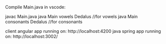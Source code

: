 Compile Main.java in vscode:

javac Main.java 
java Main vowels Dedalus //for vowels
java Main consonants Dedalus //for consonants



client angular app running on: http://localhost:4200
java spring app running on: http://localhost:3002/
